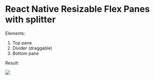 # React Native Resizable Flex Panes with splitter

Elements: 
1. Top pane
2. Divider (draggable)
3. Bottom pane

Result:

<img src="https://github.com/brucelin0325/resizable_layout/blob/master/Result.png">
